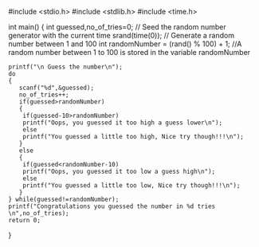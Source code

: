 #include <stdio.h>
#include <stdlib.h>
#include <time.h>

int main() {
    int guessed,no_of_tries=0;
    // Seed the random number generator with the current time
    srand(time(0));
    // Generate a random number between 1 and 100
    int randomNumber = (rand() % 100) + 1; //A random number between 1 to 100 is stored in the variable randomNumber
   
    printf("\n Guess the number\n");
    do
    {
       scanf("%d",&guessed);
       no_of_tries++;
       if(guessed>randomNumber)
       {
        if(guessed-10>randomNumber)
        printf("Oops, you guessed it too high a guess lower\n");
        else
        printf("You guessed a little too high, Nice try though!!!\n");
       }
       else
       {
        if(guessed<randomNumber-10)
        printf("Oops, you guessed it too low a guess high\n");
        else
        printf("You guessed a little too low, Nice try though!!!\n");
       }
    } while(guessed!=randomNumber);
    printf("Congratulations you guessed the number in %d tries \n",no_of_tries);
    return 0;
}
